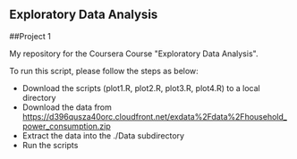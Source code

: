 ## Exploratory Data Analysis
##Project 1

My repository for the Coursera Course "Exploratory Data Analysis".

To run this script, please follow the steps as below:

 * Download the scripts (plot1.R, plot2.R, plot3.R, plot4.R) to a local directory
 * Download the data from  https://d396qusza40orc.cloudfront.net/exdata%2Fdata%2Fhousehold_power_consumption.zip
 * Extract the data into the ./Data subdirectory
 * Run the scripts

